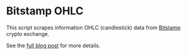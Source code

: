 # Bitstamp OHLC

This script scrapes information OHLC (candlestick) data from [Bitstamp](www.bitstamp.net) crypto exchange. 

See the [full blog post](https://greyhoundanalytics.com/blog/historical-crypto-price-data-bitstamp-in-python/) for more details.

